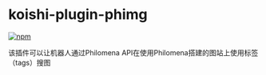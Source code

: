 # koishi-plugin-phimg

[![npm](https://img.shields.io/npm/v/koishi-plugin-phimg?style=flat-square)](https://www.npmjs.com/package/koishi-plugin-phimg)

该插件可以让机器人通过Philomena API在使用Philomena搭建的图站上使用标签（tags）搜图
